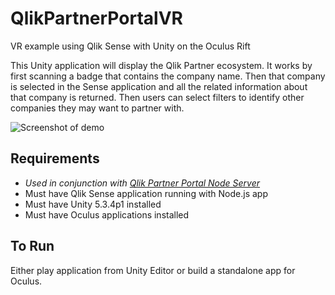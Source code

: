 # QlikPartnerPortalVR
VR example using Qlik Sense with Unity on the Oculus Rift 

This Unity application will display the Qlik Partner ecosystem. It works by first scanning a badge that contains the company name. Then that company is selected in the Sense application and all the related information about that company is returned. Then users can select filters to identify other companies they may want to partner with.

![Screenshot of demo](/blob/master/screenshot.png?raw=true "Screenshot of demo")

## Requirements
- *Used in conjunction with  [Qlik Partner Portal Node Server](https://github.com/ImmersiveAnalytics/QlikPartnerPortalNodeServer)*
- Must have Qlik Sense application running with Node.js app
- Must have Unity 5.3.4p1 installed
- Must have Oculus applications installed

## To Run
Either play application from Unity Editor or build a standalone app for Oculus.
